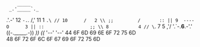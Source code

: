         _____
     _.'_____`._
   .'.-'  12 `-.`.
  /,' 11      1 `.\
 // 10      /   2 \\
;;         /       ::
|| 9  ----O      3 ||
::                 ;;
 \\ 8           4 //
  \`. 7       5 ,'/
   '.`-.__6__.-'.'
    ((-._____.-))
    _))       ((_
   '--'       '--'
44 6F 6D 69 6E 6F 72 75 6D          
48 6F 72 6F 6C 6F 67 69 6F 72 75 6D 
